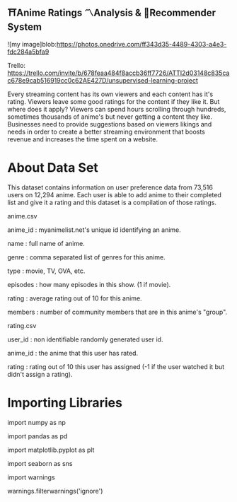 ## ⛩️Anime Ratings 〽️Analysis & 🤖Recommender System

![my image]blob:https://photos.onedrive.com/ff343d35-4489-4303-a4e3-fdc284a5bfa9




Trello: https://trello.com/invite/b/678feaa484f8accb36ff7726/ATTI2d03148c835cac678e9cab516919cc0c62AE427D/unsupervised-learning-project

Every streaming content has its own viewers and each content has it's rating. Viewers leave some good ratings for the content if they like it. But where does it apply? Viewers can spend hours scrolling through hundreds, sometimes thousands of anime's but never getting a content they like. Businesses need to provide suggestions based on viewers likings and needs in order to create a better streaming environment that boosts revenue and increases the time spent on a website.

# About Data Set

This dataset contains information on user preference data from 73,516 users on 12,294 anime. Each user is able to add anime to their completed list and give it a rating and this dataset is a compilation of those ratings.

anime.csv

anime_id : myanimelist.net's unique id identifying an anime.

name : full name of anime.

genre : comma separated list of genres for this anime.

type : movie, TV, OVA, etc.

episodes : how many episodes in this show. (1 if movie).

rating : average rating out of 10 for this anime.

members : number of community members that are in this anime's "group".

rating.csv


user_id : non identifiable randomly generated user id.

anime_id : the anime that this user has rated.

rating : rating out of 10 this user has assigned (-1 if the user watched it but didn't assign a rating).


# Importing Libraries

import numpy as np

import pandas as pd

import matplotlib.pyplot as plt

import seaborn as sns

import warnings

warnings.filterwarnings('ignore')
